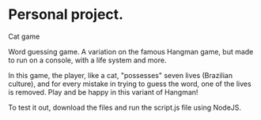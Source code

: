 # Personal project.

Cat game

Word guessing game. A variation on the famous Hangman game, but made to run on a console, with a life system and more.

In this game, the player, like a cat, "possesses" seven lives (Brazilian culture), and for every mistake in trying to guess the word, one of the lives is removed. 
Play and be happy in this variant of Hangman!

To test it out, download the files and run the script.js file using NodeJS.